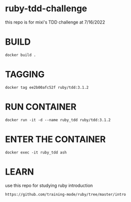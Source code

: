 # ruby-tdd-challenge
this repo is for mixi's TDD challenge at 7/16/2022

# BUILD
```
docker build .
```

# TAGGING
```
docker tag ee2b00afc52f ruby/tdd:3.1.2
```

# RUN CONTAINER 
```
docker run -it -d --name ruby_tdd ruby/tdd:3.1.2
```

# ENTER THE CONTAINER
```
docker exec -it ruby_tdd ash
```

# LEARN
use this repo for studying ruby introduction
```
https://github.com/training-mode/ruby/tree/master/intro
```
